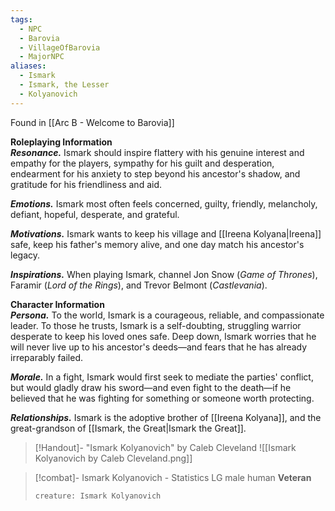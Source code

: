 ```yaml
---
tags:
  - NPC
  - Barovia
  - VillageOfBarovia
  - MajorNPC
aliases:
  - Ismark
  - Ismark, the Lesser
  - Kolyanovich
---
```

Found in [[Arc B - Welcome to Barovia]]

**Roleplaying Information**  
**_Resonance._** Ismark should inspire flattery with his genuine interest and empathy for the players, sympathy for his guilt and desperation, endearment for his anxiety to step beyond his ancestor's shadow, and gratitude for his friendliness and aid.

**_Emotions._** Ismark most often feels concerned, guilty, friendly, melancholy, defiant, hopeful, desperate, and grateful.

**_Motivations._** Ismark wants to keep his village and [[Ireena Kolyana|Ireena]] safe, keep his father's memory alive, and one day match his ancestor's legacy.

**_Inspirations._** When playing Ismark, channel Jon Snow (_Game of Thrones_), Faramir (_Lord of the Rings_), and Trevor Belmont (_Castlevania_).

**Character Information**  
**_Persona._** To the world, Ismark is a courageous, reliable, and compassionate leader. To those he trusts, Ismark is a self-doubting, struggling warrior desperate to keep his loved ones safe. Deep down, Ismark worries that he will never live up to his ancestor's deeds—and fears that he has already irreparably failed.

**_Morale._** In a fight, Ismark would first seek to mediate the parties' conflict, but would gladly draw his sword—and even fight to the death—if he believed that he was fighting for something or someone worth protecting.

**_Relationships._** Ismark is the adoptive brother of [[Ireena Kolyana]], and the great-grandson of [[Ismark, the Great|Ismark the Great]].

> [!Handout]- "Ismark Kolyanovich" by Caleb Cleveland
> ![[Ismark Kolyanovich by Caleb Cleveland.png]]

> [!combat]- Ismark Kolyanovich - Statistics
> LG male human **Veteran**
> 
> ```statblock
> creature: Ismark Kolyanovich
> ```

